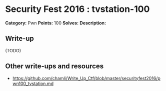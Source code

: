 # Security Fest 2016 : tvstation-100

**Category:** Pwn
**Points:** 100
**Solves:**
**Description:**



## Write-up

(TODO)

## Other write-ups and resources

* https://github.com/chamli/Write_Up_Ctf/blob/master/securityfest2016/pwn100_tvstation.md
